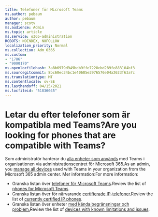 ```yaml
---
title: Telefoner för Microsoft Teams
ms.author: pebaum
author: pebaum
manager: scotv
ms.audience: Admin
ms.topic: article
ms.service: o365-administration
ROBOTS: NOINDEX, NOFOLLOW
localization_priority: Normal
ms.collection: Adm_O365
ms.custom:
- "1786"
- "9000170"
ms.openlocfilehash: 3a8b6979d949bdb9ffe7228ebd289fe883104bf3
ms.sourcegitcommit: 8bc60ec34bc1e40685e3976576e04a2623f63a7c
ms.translationtype: MT
ms.contentlocale: sv-SE
ms.lasthandoff: 04/15/2021
ms.locfileid: "51836045"
---
```

# <a name="are-you-looking-for-phones-that-are-compatible-with-teams"></a><span data-ttu-id="15d1c-102">Letar du efter telefoner som är kompatibla med Teams?</span><span class="sxs-lookup"><span data-stu-id="15d1c-102">Are you looking for phones that are compatible with Teams?</span></span>

<span data-ttu-id="15d1c-103">Som administratör hanterar du [alla enheter som används](https://docs.microsoft.com/microsoftteams/device-management) med Teams i organisationen via administrationscentret för Microsoft 365.</span><span class="sxs-lookup"><span data-stu-id="15d1c-103">As an admin, you [manage all devices](https://docs.microsoft.com/microsoftteams/device-management) used with Teams in your organization from the Microsoft 365 admin center.</span></span> <span data-ttu-id="15d1c-104">Mer information:</span><span class="sxs-lookup"><span data-stu-id="15d1c-104">For more information:</span></span> 

- <span data-ttu-id="15d1c-105">Granska listan över [telefoner för Microsoft Teams](https://docs.microsoft.com/microsoftteams/phones-for-teams).</span><span class="sxs-lookup"><span data-stu-id="15d1c-105">Review the list of [phones for Microsoft Teams](https://docs.microsoft.com/microsoftteams/phones-for-teams).</span></span> 
- <span data-ttu-id="15d1c-106">Granska listan över för närvarande [certifierade IP-telefoner.](https://docs.microsoft.com/microsoftteams/teams-ip-phones#currently-certified-ip-phones)</span><span class="sxs-lookup"><span data-stu-id="15d1c-106">Review the list of [currently certified IP phones](https://docs.microsoft.com/microsoftteams/teams-ip-phones#currently-certified-ip-phones).</span></span> 
- <span data-ttu-id="15d1c-107">Granska listan över enheter [med kända begränsningar och problem.](https://support.office.com/article/control-calls-using-a-headset-in-teams-65d6e104-444d-4013-b8c2-f11317dd69a8)</span><span class="sxs-lookup"><span data-stu-id="15d1c-107">Review the list of [devices with known limitations and issues](https://support.office.com/article/control-calls-using-a-headset-in-teams-65d6e104-444d-4013-b8c2-f11317dd69a8).</span></span> 